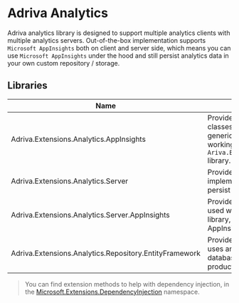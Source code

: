 # Adriva Analytics
Adriva analytics library is designed to support multiple analytics clients with multiple analytics servers. Out-of-the-box implementation supports ```Microsoft AppInsights``` both on client and server side, which means you can use ```Microsoft AppInsights``` under the hood and still persist analytics data in your own custom repository / storage.

## Libraries

|Name|Description|
|-|-|
|Adriva.Extensions.Analytics.AppInsights|Provides extension methods and wrapper classes to host Microsoft AppInsights in your generic or asp&period;core application that is capable of working with ```Ariva.Extensions.Analytics.Server.AppInsights``` library.|
|Adriva.Extensions.Analytics.Server|Provides a generic analytics server implementation that is configurable to parse and persist virtually *any* incoming analytics data.|
|Adriva.Extensions.Analytics.Server.AppInsights|Provides handler and parser classes that can be used with ```Adriva.Extensions.Analytics.Server``` library, to convert all incoming Microsoft AppInsights analytics data to a common format.|
|Adriva.Extensions.Analytics.Repository.EntityFramework|Provides a base entity framework repository that uses an in memory database. In-memory database is not designed to be used in production environment.|


>You can find extension methods to help with dependency injection, in the [Microsoft.Extensions.DependencyInjection](../api/Microsoft.Extensions.DependencyInjection.html) namespace.